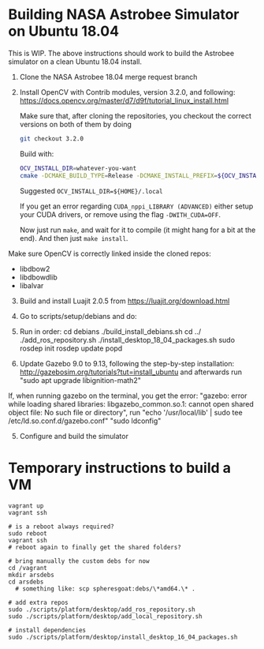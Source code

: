 # Building NASA Astrobee Simulator on Ubuntu 18.04

This is WIP. The above instructions should work to build the Astrobee simulator on a clean Ubuntu 18.04 install.
1. Clone the NASA Astrobee 18.04 merge request branch

2. Install OpenCV with Contrib modules, version 3.2.0, and following:
    https://docs.opencv.org/master/d7/d9f/tutorial_linux_install.html

    Make sure that, after cloning the repositories, you checkout the correct versions on both of them by doing
    ```bash
    git checkout 3.2.0
    ```

    Build with:
    ```bash
    OCV_INSTALL_DIR=whatever-you-want
    cmake -DCMAKE_BUILD_TYPE=Release -DCMAKE_INSTALL_PREFIX=${OCV_INSTALL_DIR} -DOPENCV_EXTRA_MODULES_PATH=../../opencv_contrib/modules -DINSTALL_PYTHON_EXAMPLES=ON -DOPENCV_ENABLED_NONFREE=YES -DENABLE_PRECOMPILED_HEADERS=OFF ..
    ```
    
    Suggested `OCV_INSTALL_DIR=${HOME}/.local`
    
    If you get an error regarding `CUDA_nppi_LIBRARY (ADVANCED)` either setup
    your CUDA drivers, or remove using the flag `-DWITH_CUDA=OFF`.
    
    Now just run `make`, and wait for it to compile (it might hang for a bit at
    the end). And then just `make install`.
    
Make sure OpenCV is correctly linked inside the cloned repos:
- libdbow2 
- libdbowdlib
- libalvar



3. Build and install Luajit 2.0.5 from
  https://luajit.org/download.html  

4. Go to scripts/setup/debians and do:
  
3. Run in order:
    cd debians
    ./build_install_debians.sh
    cd ../
    ./add_ros_repository.sh
    ./install_desktop_18_04_packages.sh
    sudo rosdep init
    rosdep update
    popd

4. Update Gazebo 9.0 to 9.13, following the step-by-step installation:
  http://gazebosim.org/tutorials?tut=install_ubuntu
  and afterwards run
  "sudo apt upgrade libignition-math2"

  If, when running gazebo on the terminal, you get the error: "gazebo: error while loading shared libraries: libgazebo_common.so.1: cannot open shared object file: No such file or directory", run
  "echo '/usr/local/lib' | sudo tee /etc/ld.so.conf.d/gazebo.conf"
  "sudo ldconfig"
  

5. Configure and build the simulator









# Temporary instructions to build a VM

```
vagrant up
vagrant ssh

# is a reboot always required?
sudo reboot
vagrant ssh
# reboot again to finally get the shared folders?

# bring manually the custom debs for now
cd /vagrant
mkdir arsdebs
cd arsdebs
  # something like: scp spheresgoat:debs/\*amd64.\* .

# add extra repos
sudo ./scripts/platform/desktop/add_ros_repository.sh
sudo ./scripts/platform/desktop/add_local_repository.sh

# install dependencies
sudo ./scripts/platform/desktop/install_desktop_16_04_packages.sh

```
